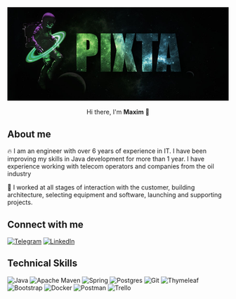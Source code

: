 <div style="text-align:center">
<img src="images/github.jpg" alt="logo">
</div>
 <p align="center"> Hi there, I'm <b>Maxim</b> 👋</p>

## About me

🔥 I am an engineer with over 6 years of experience in IT. I have been improving my skills in Java development for more
than 1 year.
I have experience working with telecom operators and companies from the oil industry

🎯 I worked at all stages of interaction with the customer, building architecture, selecting equipment and software,
launching and supporting projects.

## Connect with me

[![Telegram](https://img.shields.io/badge/-Telegram-blue?logo=Telegram&logoColor=white)](https://t.me/ded_pixta)
[![LinkedIn](https://img.shields.io/badge/-LinkedIn-blue?logo=LinkedIn&logoColor=white)](https://linkedin.com/in/pixta)

## Technical Skills

![Java](https://img.shields.io/badge/java-%23ED8B00.svg?style=for-the-badge&logo=java&logoColor=white)
![Apache Maven](https://img.shields.io/badge/Apache%20Maven-C71A36?style=for-the-badge&logo=Apache%20Maven&logoColor=white)
![Spring](https://img.shields.io/badge/spring-%236DB33F.svg?style=for-the-badge&logo=spring&logoColor=white)
![Postgres](https://img.shields.io/badge/postgres-%23316192.svg?style=for-the-badge&logo=postgresql&logoColor=white)
![Git](https://img.shields.io/badge/git-%23F05033.svg?style=for-the-badge&logo=git&logoColor=white)
![Thymeleaf](https://img.shields.io/badge/Thymeleaf-%23005C0F.svg?style=for-the-badge&logo=Thymeleaf&logoColor=white)
![Bootstrap](https://img.shields.io/badge/bootstrap-%23563D7C.svg?style=for-the-badge&logo=bootstrap&logoColor=white)
![Docker](https://img.shields.io/badge/docker-%230db7ed.svg?style=for-the-badge&logo=docker&logoColor=white)
![Postman](https://img.shields.io/badge/Postman-FF6C37?style=for-the-badge&logo=postman&logoColor=white)
![Trello](https://img.shields.io/badge/Trello-%23026AA7.svg?style=for-the-badge&logo=Trello&logoColor=white) 
